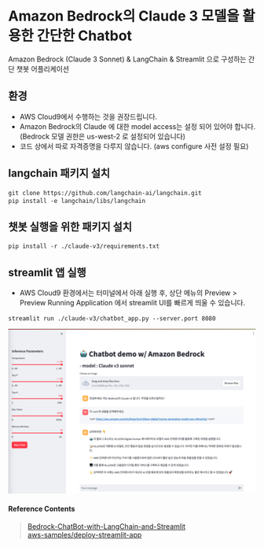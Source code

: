 # Amazon Bedrock의 Claude 3 모델을 활용한 간단한 Chatbot
Amazon Bedrock (Claude 3 Sonnet) &amp; LangChain &amp; Streamlit 으로 구성하는 간단 챗봇 어플리케이션

## 환경
- AWS Cloud9에서 수행하는 것을 권장드립니다.
- Amazon Bedrock의 Claude 에 대한 model access는 설정 되어 있어야 합니다. (Bedrock 모델 권한은 us-west-2 로 설정되어 있습니다)
- 코드 상에서 따로 자격증명을 다루지 않습니다. (aws configure 사전 설정 필요)


## langchain 패키지 설치
```
git clone https://github.com/langchain-ai/langchain.git
pip install -e langchain/libs/langchain
```

## 챗봇 실행을 위한 패키지 설치
```
pip install -r ./claude-v3/requirements.txt
```


## streamlit 앱 실행
- AWS Cloud9 환경에서는 터미널에서 아래 실행 후,  상단 메뉴의 Preview > Preview Running Application 에서 streamlit UI를 빠르게 띄울 수 있습니다.
```
streamlit run ./claude-v3/chatbot_app.py --server.port 8080
```

![result_01](./img/result_1.png)


#### Reference Contents
> [Bedrock-ChatBot-with-LangChain-and-Streamlit](https://github.com/davidshtian/Bedrock-ChatBot-with-LangChain-and-Streamlit) <br>
> [aws-samples/deploy-streamlit-app](https://github.com/aws-samples/deploy-streamlit-app)
